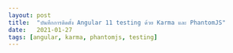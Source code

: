 ```yaml
---
layout: post
title:  "บันทึกการติดตั้ง Angular 11 testing ด้วย Karma และ PhantomJS"
date:   2021-01-27
tags: [angular, karma, phantomjs, testing]
---
```


